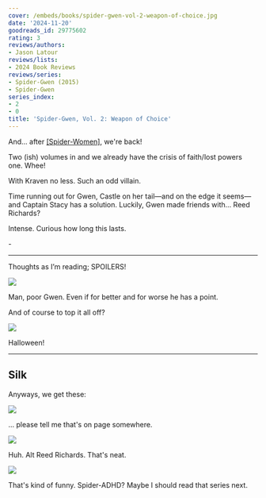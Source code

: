 ```yaml
---
cover: /embeds/books/spider-gwen-vol-2-weapon-of-choice.jpg
date: '2024-11-20'
goodreads_id: 29775602
rating: 3
reviews/authors:
- Jason Latour
reviews/lists:
- 2024 Book Reviews
reviews/series:
- Spider-Gwen (2015)
- Spider-Gwen
series_index:
- 2
- 0
title: 'Spider-Gwen, Vol. 2: Weapon of Choice'
---
```


And... after [[Spider-Women]](), we're back!

Two (ish) volumes in and we already have the crisis of faith/lost powers one. Whee!

With Kraven no less. Such an odd villain. 

Time running out for Gwen, Castle on her tail—and on the edge it seems—and Captain Stacy has a solution. Luckily, Gwen made friends with… Reed Richards?

Intense. Curious how long this lasts. 

-<!--more-->

- - -

Thoughts as I’m reading; SPOILERS!

![](/embeds/books/attachments/spider-gwen-2015-v2-textbundle-417e15.jpeg)

Man, poor Gwen. Even if for better and for worse he has a point. 

And of course to top it all off?

![](/embeds/books/attachments/spider-gwen-2015-v2-textbundle-4168fe.jpeg)

Halloween!

---

## Silk

Anyways, we get these:

![](/embeds/books/attachments/spider-gwen-2015-v2-textbundle-a7a344.jpeg)

... please tell me that's on page somewhere. 

![](/embeds/books/attachments/spider-gwen-2015-v2-textbundle-e2f18f.jpeg)

Huh. Alt Reed Richards. That's neat. 

![](/embeds/books/attachments/spider-gwen-2015-v2-textbundle-fd4734.jpeg)

That's kind of funny. Spider-ADHD? Maybe I should read that series next. 




